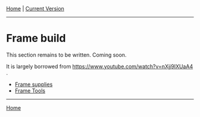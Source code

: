 [Home](../README.md)    |   [Current Version](./)
__________________________

# Frame build

This section remains to be written. Coming soon.

It is largely borrowed from https://www.youtube.com/watch?v=nXjj9IXUaA4 . 

- [Frame supplies](./purchaseList.md#frame-supplies)
- [Frame Tools](./purchaseList.md#assets-for-the-frame-and-fastening)

--------------------------
[Home](../README.md)


